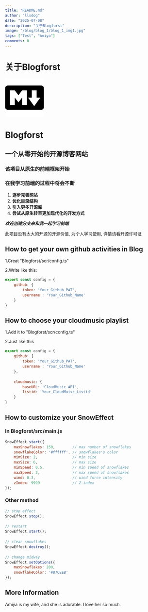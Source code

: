 ```yaml
---
title: "README.md"
author: "llsdog"
date: "2025-07-08"
description: "关于Blogforst"
image: "/blog/blog_1/blog_1_img1.jpg"
tags: ["Test", "Amiya"]
comments: 0
---
```


# 关于Blogforst

![Crazy Amiya](./blog_1_img1.jpg)

# Blogforst
## 一个从零开始的开源博客网站
### 该项目从原生的前端框架开始
### 在我学习前端的过程中将会不断
1. **逐步完善网站**
2. **优化目录结构**
3. **引入更多开源库**
4. **尝试从原生转至更加现代化的开发方式**

***欢迎创建分支来和我一起学习前端***

此项目没有太大的开源的开源价值, 为个人学习使用, 详情请看开源许可证

## How to get your own github activities in Blog
1.Creat "Blogforst/scr/config.ts"

2.Write like this:
````javascript
export const config = {
    github: {
        token: 'Your_Github_PAT',
        username : 'Your_Github_Name'
    }
}   
````

## How to choose your cloudmusic playlist
1.Add it to "Blogforst/scr/config.ts"

2.Just like this
```javascript
export const config = {
    github: {
        token: 'Your_Github_PAT',
        username : 'Your_Github_Name'
    },

    cloudmusic: {
        baseURL: 'CloudMusic_API',
        listid: 'Your_CloudMuisc_Listid' 
    }
}
```

## How to customize your SnowEffect

### In Blogforst/src/main.js
```javascript
SnowEffect.start({
    maxSnowflakes: 150,        // max number of snowflakes
    snowflakeColor: '#ffffff', // snowflakes's color
    minSize: 2,                // min size
    maxSize: 6,                // max size
    minSpeed: 0.5,             // min speed of snowflakes
    maxSpeed: 2,               // max speed of snowflakes
    wind: 0.3,                 // wind force intensity
    zIndex: 9999               // Z-index
});
```
### Other method
```javascript
// stop effect
SnowEffect.stop();

// restart
SnowEffect.start();

// clear snowflakes
SnowEffect.destroy();

// change midway
SnowEffect.setOptions({
    maxSnowflakes: 200,
    snowflakeColor: '#87CEEB'
});
```

## More Information

Amiya is my wife, and she is adorable. I love her so much.


